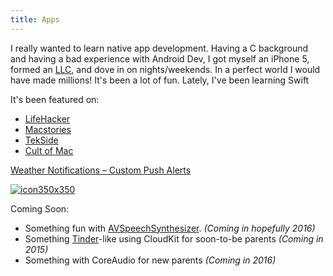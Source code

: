 ```yaml
---
title: Apps
---
```


I really wanted to learn native app development. Having a C background and having a bad experience with Android Dev, I got myself an iPhone 5, formed an [LLC][1], and dove in on nights/weekends. In a perfect world I would have made millions! It's been a lot of fun. Lately, I've been learning Swift

It's been featured on:
* [LifeHacker](http://lifehacker.com/weather-notifications-gives-you-a-forecast-without-open-1458155902 "LifeHacker")
* [Macstories](https://www.macstories.net/reviews/daily-weather-summaries-with-weather-notifications/ "Macstories")
* [TekSide](http://tekside.net/iphonaddict/2013/10/23/iphonaddict-review-weather-notifications "TekSide")
* [Cult of Mac](http://www.cultofmac.com/252729/weather-notifications-customized-weather-alerts-deliverted-to-your-notification-center/ "Cult of Mac")


[Weather Notifications – Custom Push Alerts][2]

[![icon350x350][3]][2]

Coming Soon:

* Something fun with [AVSpeechSynthesizer][4]. *(Coming in hopefully 2016)*
* Something [Tinder][5]-like using CloudKit for soon-to-be parents *(Coming in 2015)*
* Something with CoreAudio for new parents *(Coming in 2016)*

[1]: http://taco23.com/
[2]: https://itunes.apple.com/us/app/weather-notifications/id704052114?mt=8&at=11laRZ&ct=pro
[3]: http://taco23.com/weathernotifications/wp-content/uploads/sites/2/2013/09/AppIcon76x76@2x2.png
[4]: http://timbroder.com/2014/03/avspeechsynthesizers-queue-doesnt-work.html
[5]: https://itunes.apple.com/us/app/tinder/id547702041?mt=8&at=11laRZ&ct=pro
